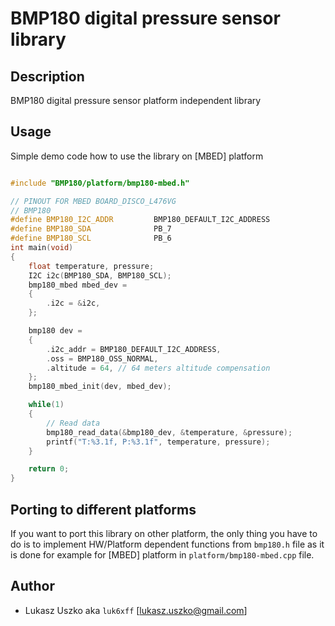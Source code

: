 # BMP180 digital pressure sensor library

## Description
BMP180 digital pressure sensor platform independent library

## Usage
Simple demo code how to use the library on [MBED] platform
```cpp

#include "BMP180/platform/bmp180-mbed.h"

// PINOUT FOR MBED BOARD_DISCO_L476VG
// BMP180
#define BMP180_I2C_ADDR         BMP180_DEFAULT_I2C_ADDRESS
#define BMP180_SDA              PB_7
#define BMP180_SCL              PB_6
int main(void)
{
    float temperature, pressure;
    I2C i2c(BMP180_SDA, BMP180_SCL);
    bmp180_mbed mbed_dev =
    {
        .i2c = &i2c,
    };

    bmp180 dev =
    {
        .i2c_addr = BMP180_DEFAULT_I2C_ADDRESS,
        .oss = BMP180_OSS_NORMAL,
        .altitude = 64, // 64 meters altitude compensation
    };
    bmp180_mbed_init(dev, mbed_dev);

    while(1)
    {
        // Read data
        bmp180_read_data(&bmp180_dev, &temperature, &pressure);
        printf("T:%3.1f, P:%3.1f", temperature, pressure);
    }

    return 0;
}
```

## Porting to different platforms
If you want to port this library on other platform, the only thing you have to do is to implement HW/Platform dependent functions from `bmp180.h` file as it is done for example for [MBED] platform in `platform/bmp180-mbed.cpp` file.


## Author
* Lukasz Uszko aka `luk6xff` [lukasz.uszko@gmail.com]